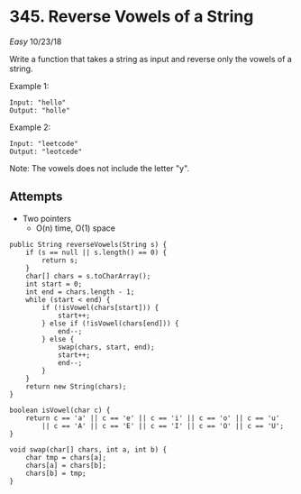 # 345. Reverse Vowels of a String
*Easy*
10/23/18

Write a function that takes a string as input and reverse only the vowels of a string.

Example 1:
```
Input: "hello"
Output: "holle"
```
Example 2:
```
Input: "leetcode"
Output: "leotcede"
```
Note:
The vowels does not include the letter "y".

## Attempts
* Two pointers
  - O(n) time, O(1) space
```
public String reverseVowels(String s) {
    if (s == null || s.length() == 0) {
        return s;
    }
    char[] chars = s.toCharArray();
    int start = 0;
    int end = chars.length - 1;
    while (start < end) {
        if (!isVowel(chars[start])) {
            start++;
        } else if (!isVowel(chars[end])) {
            end--;
        } else {
            swap(chars, start, end);
            start++;
            end--;
        }
    }
    return new String(chars);
}

boolean isVowel(char c) {
    return c == 'a' || c == 'e' || c == 'i' || c == 'o' || c == 'u'
        || c == 'A' || c == 'E' || c == 'I' || c == 'O' || c == 'U';
}

void swap(char[] chars, int a, int b) {
    char tmp = chars[a];
    chars[a] = chars[b];
    chars[b] = tmp;
}
```
